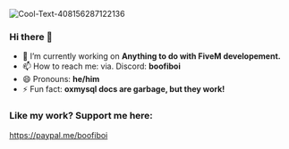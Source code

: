 
![Cool-Text-408156287122136](https://user-images.githubusercontent.com/79476279/161816154-cbdebc9c-e502-4abf-9468-f4875f8e30dd.png)




### Hi there 👋

- 🔭 I’m currently working on **Anything to do with FiveM developement.**
- 📫 How to reach me: via. Discord: **boofiboi**
- 😄 Pronouns: **he/him**
- ⚡ Fun fact: **oxmysql docs are garbage, but they work!**


### Like my work? Support me here:
https://paypal.me/boofiboi
